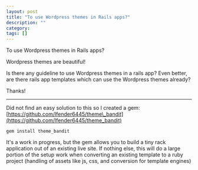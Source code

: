 ```yaml
---
layout: post
title: "To use Wordpress themes in Rails apps?"
description: ""
category:
tags: []
---
```


To use Wordpress themes in Rails apps?


Wordpress themes are beautiful!

Is there any guideline to use Wordpress themes in a rails app? Even better, are there rails app templates which can use the Wordpress themes already?

Thanks!


--------------------------------------- 
Did not find an easy solution to this so I created a gem: [https://github.com/lfender6445/theme\_bandit](https://github.com/lfender6445/theme_bandit)

    gem install theme_bandit

It's a work in progress, but the gem allows you to build a tiny rack application out of an existing live site. If nothing else, this will do a large portion of the setup work when converting an existing template to a ruby project (handling of assets like js, css, and conversion for template engines)


